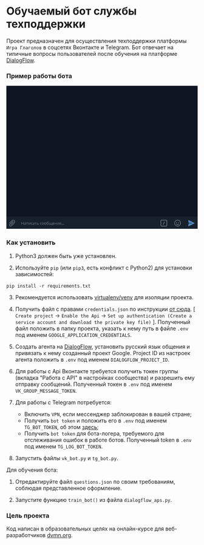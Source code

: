 # Обучаемый бот службы техподдержки

Проект предназначен для осуществления техподдержки платформы `Игра Глаголов` в соцсетях Вконтакте и Telegram. Бот отвечает на типичные вопросы пользователей после обучения на платформе [DialogFlow](dialogflow.com).

### Пример работы бота

![Chat example](chat.gif)

### Как установить

1. Python3 должен быть уже установлен.  

2. Используйте `pip` (или `pip3`, есть конфликт с Python2) для установки зависимостей:
```
pip install -r requirements.txt
```
3. Рекомендуется использовать [virtualenv/venv](https://docs.python.org/3/library/venv.html) для изоляции проекта.

4. Получить файл с правами `credentials.json` по инструкции [от сюда](https://cloud.google.com/dialogflow/docs/quick/setup). [
    `Create project` -> 
    `Enable the Api` -> 
    `Set up authentication (Create a service account and download the private key file)`
    ]. Полученный файл положить в папку проекта, указать к нему путь в файле `.env` под именем `GOOGLE_APPLICATION_CREDENTIALS`.

5. Создать агента на [DialogFlow](dialogflow.com), установить русский язык общения и привязать к нему созданный проект Google. Project ID из настроек агента положить в `.env` под именем `DIALOGFLOW_PROJECT_ID`.

6. Для работы с Api Вконтакте требуется получить токен группы (вкладка "Работа с API" в настройках сообщества) и разрешить ему отправку сообщений. Полученный токен в `.env` под именем `VK_GROUP_MESSAGE_TOKEN`.

7. Для работы с Telegram потребуется:
    * Включить `VPN`, если мессенджер заблокирован в вашей стране; 
    * Получить `bot token` и положить его в `.env` под именем `TG_BOT_TOKEN`, об этом [здесь](https://smmplanner.com/blog/otlozhennyj-posting-v-telegram/);
    * Получить `bot token` для бота-логера, требуемого для отслеживания ошибок в работе ботов. Полученный token в `.env` под именем `TG_LOG_BOT_TOKEN`.

8. Запустить файлы `vk_bot.py` и `tg_bot.py`.

Для обучения бота:

1. Отредактируйте файл `questions.json` по своим требованиям, соблюдая представленное оформление.

2. Запустите функцию `train_bot()` из файла `dialogflow_aps.py`.

### Цель проекта

Код написан в образовательных целях на онлайн-курсе для веб-разработчиков [dvmn.org](https://dvmn.org/).
